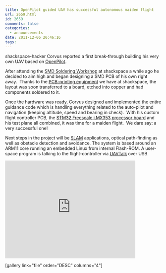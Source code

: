 ```yaml
---
title: OpenPilot guided UAV has successful autonomous maiden flight
url: 2659.html
id: 2659
comments: false
categories:
  - announcements
date: 2011-12-06 20:46:16
tags:
---
```


shackspace-hacker Corvus reported a first break-through building his very own UAV based on [OpenPilot](http://www.google.com/url?sa=t&amp;rct=j&amp;q=&amp;esrc=s&amp;source=web&amp;cd=1&amp;ved=0CBwQFjAA&amp;url=http%3A%2F%2Fwww.openpilot.org%2F&amp;ei=E3DeTofPOonLsgbe95H_CA&amp;usg=AFQjCNHRa7juvlmdOAqAJGHEVdWgT3c4gA).

After attending the [SMD Soldering Workshop](https://blog.shackspace.de/?p=2524) at shackspace a while ago he decided to aim high and began designing a SMD PCB of his own right away.  Thanks to the [PCB-printing equipment](https://blog.shackspace.de/wiki/doku.php?id=project:beta-layout:pcbprinter) we have at shackspace, the layout was soon transferred to a board, etched into copper and had components soldered to it.

Once the hardware was ready, Corvus designed and implemented the entire guidance code which is handling everything related to the auto-pilot and navigation (keeping altitude, speed and bearing in check).  With his custom flight controller PCB, the [<del datetime="2011-12-07T18:45:38+00:00">STM32</del> Freescale i.MX353 processor board](http://www.ic-board.de/product_info.php?info=p159_ICnova-i-MX353-OEM.html) and his test plane all combined, it was time for a maiden flight.  We dare say: a very successful one!

Next steps in the project will be [SLAM](http://en.wikipedia.org/wiki/Simultaneous_localization_and_mapping) applications, optical path-finding as well as obstacle detection and avoidance.
The system is based around an ARM11 core running an embedded Linux from internal Flash-ROM.  A user-space program is talking to the flight-controller via [UAVTalk](http://wiki.openpilot.org/display/Doc/UAVTalk) over USB.

<iframe width="420" height="315" src="http://www.youtube.com/embed/nWNWuUiUTNg" frameborder="0" allowfullscreen></iframe>

[gallery link="file" order="DESC" columns="4"]